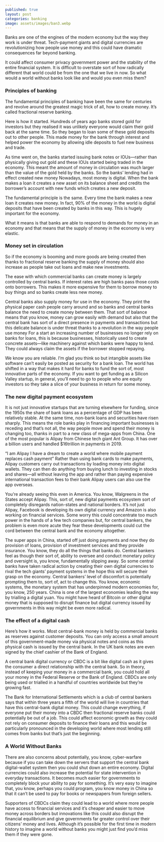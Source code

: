 ```yaml
---
published: true
layout: post
categories: banking
image: assets/images/ban3.webp
---
```


Banks are one of the engines of the modern economy but the way they work is under threat. Tech-payment giants and digital currencies are revolutionizing how people use money and this could have dramatic consequences far beyond banking.

It could affect consumer privacy government power and the stability of the entire financial system. It is difficult to overstate sort of how radically different that world could be from the one that we live in now. So what would a world without banks look like and would you even miss them?

### Principles of banking  
The fundamental principles of banking have been the same for centuries and revolve around the greatest magic trick of all, how to create money. It’s called fractional reserve banking.

Here is how it started. Hundreds of years ago banks stored gold for investors but they realised it was unlikely everyone would claim their gold back at the same time. So they began to loan some of these gold deposits out to other people. This made money for the bank through interest and helped power the economy by allowing idle deposits to fuel new business and trade.

As time went on, the banks started issuing bank notes or IOUs—rather than physically giving out gold and these IOUs started being traded in the economy. This meant the amount of money in circulation was much larger than the value of the gold held by the banks. So the banks’ lending had in effect created new money
Nowadays, most money is digital. When the bank makes a loan it creates a new asset on its balance sheet and credits the borrower’s account with new funds which creates a new deposit.

The fundamental principle is the same. Every time the bank makes a new loan it creates new money. In fact, 90% of the money in the world is digital deposits that have been created by banks in this way. This is hugely important for the economy.

What it means is that banks are able to respond to demands for money in an economy and that means that the supply of money in the economy is very elastic.

### Money set in circulation  
So if the economy is booming and more goods are being created then thanks to fractional reserve banking the supply of money should also increase as people take out loans and make new investments.

The ease with which commercial banks can create money is largely controlled by central banks. If interest rates are high banks pass those costs onto borrowers. This makes it more expensive for them to borrow money to buy things and so banks create less new money.

Central banks also supply money for use in the economy. They print the physical paper cash people carry around and so banks and central banks balance the need to create money between them. That sort of balance means that you know, money can grow easily with demand but also that the central bank has sort of a direct presence in payments and transactions but this delicate balance is under threat thanks to a revolution in the way people use money
For a start an increasing number of businesses no longer rely on banks for loans, this is because businesses, historically used to create concrete assets—like machinery against which banks were happy to lend. They could always claim the assets if the borrower stopped repaying.

We know you are reliable. I’m glad you think so but intangible assets like software can’t easily be posted as security for a bank loan. The world has shifted in a way that makes it hard for banks to fund the sort of, most innovative parts of the economy. If you want to get funding as a Silicon Valley startup, in general, you’ll need to go to people who are equity investors so they take a slice of your business in return for some money.

### The new digital payment ecosystem  
It is not just innovative startups that are turning elsewhere for funding, since the 1950s the share of bank loans as a percentage of GDP has been relatively stable. At the same time, non-bank loans and securities have risen sharply. This means the role banks play in financing important businesses is receding and that’s not all, the way people move and spend their money is changing too, thanks in part to a new class of mega-apps from China. One of the most popular is Alipay from Chinese tech giant Ant Group. It has over a billion users and handled $16trillion in payments in 2019.

“I am Alipay I have a dream to create a world where mobile payment replaces cash payment”
Rather than using bank cards to make payments, Alipay customers carry out transactions by loading money into digital wallets. They can then do anything from buying lunch to investing in stocks and shares—all without leaving the app and rather than paying expensive international transaction fees to their bank Alipay users can also use the app overseas.

You’re already seeing this even in America. You know, Walgreens in the States accept Alipay. This, sort of, new digital payments ecosystem sort of completely disregards nation-states and national borders. It’s not just Alipay, Facebook is developing its own digital currency and Amazon is also working on financial services. 
Some worry this could concentrate too much power in the hands of a few tech companies but, for central bankers, the problem is even more acute they fear these developments could cut the cord between the central bank and the economy altogether.

The super apps in China, started off just doing payments and now they do provision of loans, provision of investment services and they provide insurance. You know, they do all the things that banks do. Central bankers feel as though their sort of, ability to oversee and conduct monetary policy and oversight is, you know, fundamentally slipping away. So some central banks have taken radical action by creating their own digital currencies to rival the tech giants’ payment systems in the hope this will secure their grasp on the economy.
Central bankers’ level of discomfort is potentially prompting them to, sort of, act to change this. You know, economic systems, the monetary system that has underpinned modern economies for, you know, 250 years. China is one of the largest economies leading the way by trialling a digital yuan. You might have heard of Bitcoin or other digital money that is supposed to disrupt finance but digital currency issued by governments in this way might be even more radical.

### The effect of a digital cash
Here’s how it works. Most central-bank money is held by commercial banks as reserves against customer deposits. You can only access a small amount of this government-made money via physical notes and coins as this physical cash is issued by the central bank. In the UK bank notes are even signed by the chief cashier of the Bank of England.

A central bank digital currency or CBDC is a bit like digital cash as it gives the consumer a direct relationship with the central bank. So in theory, instead of keeping your money in a commercial bank, you could hold all your money in the Federal Reserve or the Bank of England. CBDCs are only being used or trialled in a handful of countries worldwide but they’re growing fast.

The Bank for International Settlements which is a club of central bankers says that within three years a fifth of the world will live in countries that have this central-bank digital money. This could change everything, if everyone put their money into a CBDC then fractional reserve banks could potentially be out of a job. This could affect economic growth as they could not rely on consumer deposits to finance their loans and this would be particularly pronounced in the developing world where most lending still comes from banks but that’s just the beginning.

### A World Without Banks  
There are also concerns about potentially, you know, cyber-warfare because if you can take down the servers that support the central bank digital-wallet system then you could shut down an entire economy. Digital currencies could also increase the potential for state intervention in everyday transactions. It becomes much easier for governments to completely block your ability to pay for something. It’s very easy to imagine that, you know, perhaps you could program, you know money in China so that it can’t be used to pay for books or newspapers from foreign sellers.

Supporters of CBDCs claim they could lead to a world where more people have access to financial services and it’s cheaper and easier to move money across borders but innovations like this could also disrupt the financial equilibrium and give governments far greater control over their citizens’ money and lives. 
Although it’s possible for the first time in modern history to imagine a world without banks you might just find you’d miss them if they were gone.
